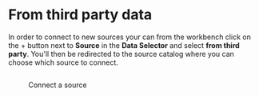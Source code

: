 # From third party data

In order to connect to new sources your can from the workbench click on the + button next to **Source** in the **Data Selector** and select **from third party**. You'll then be redirected to the source catalog where you can choose which source to connect.

<figure><img src="../../../.gitbook/assets/Screen Cast 2022-09-08 at 11.29.19 AM.gif" alt=""><figcaption><p>Connect a source</p></figcaption></figure>
